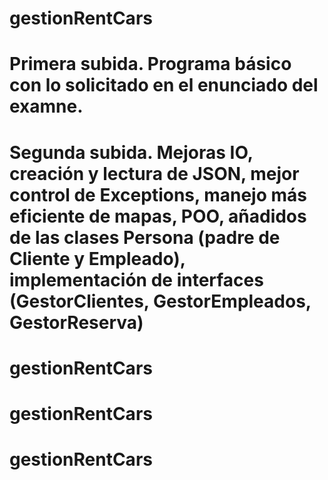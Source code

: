 # gestionRentCars

# Primera subida. Programa básico con lo solicitado en el enunciado del examne.

# Segunda subida. Mejoras IO, creación y lectura de JSON, mejor control de Exceptions, manejo más eficiente de mapas, POO,  añadidos de las clases Persona (padre de Cliente y Empleado), implementación de interfaces (GestorClientes, GestorEmpleados, GestorReserva)
# gestionRentCars
# gestionRentCars
# gestionRentCars
